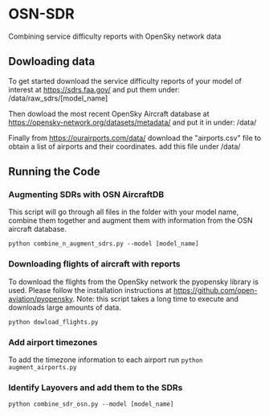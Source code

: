 # OSN-SDR
Combining service difficulty reports with OpenSky network data

## Dowloading data

To get started download the service difficulty reports of your model of interest at https://sdrs.faa.gov/ and put them under:
/data/raw_sdrs/[model_name]

Then dowload the most recent OpenSky Aircraft database at https://opensky-network.org/datasets/metadata/ and put it in  under:
/data/

Finally from https://ourairports.com/data/ download the "airports.csv" file to obtain a list of airports and their coordinates.
add this file under /data/

## Running the Code

### Augmenting SDRs with OSN AircraftDB
This script will go through all files in the folder with your model name, combine them together and augment them with information from the OSN aircraft database.

``
python combine_n_augment_sdrs.py --model [model_name]
``

### Downloading flights of aircraft with reports
To download the flights from the OpenSky network the pyopensky library is used.
Please follow the installation instructions at https://github.com/open-aviation/pyopensky.
Note: this script takes a long time to execute and downloads large amounts of data.

``
python dowload_flights.py
``

### Add airport timezones
To add the timezone information to each airport run
``
python augment_airports.py
``

### Identify Layovers and add them to the SDRs
``
python combine_sdr_osn.py --model [model_name]
``
